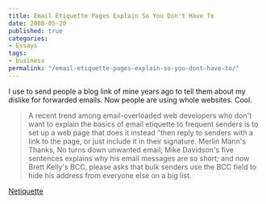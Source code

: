 ```yaml
---
title: Email Etiquette Pages Explain So You Don't Have To
date: 2008-05-20
published: true
categories:
- Essays
tags:
- business
permalink: "/email-etiquette-pages-explain-so-you-dont-have-to/"
---
```

I use to send people a blog link of mine years ago to tell them about my dislike for forwarded emails. Now people are using whole websites. Cool.

>A recent trend among email-overloaded web developers who don't want to explain the basics of email etiquette to frequent senders is to set up a web page that does it instead ”then reply to senders with a link to the page, or just include it in their signature. Merlin Mann's Thanks, No turns down unwanted email; Mike Davidson's five sentences explains why his email messages are so short; and now Brett Kelly's BCC, please asks that bulk senders use the BCC field to hide his address from everyone else on a big list.

[Netiquette](http://lifehacker.com/391932/email-etiquette-pages-explain-so-you-dont-have-to)